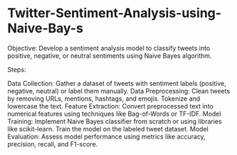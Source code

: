 # Twitter-Sentiment-Analysis-using-Naive-Bay-s
Objective: Develop a sentiment analysis model to classify tweets into positive, negative, or neutral sentiments using Naive Bayes algorithm.

Steps:

Data Collection: Gather a dataset of tweets with sentiment labels (positive, negative, neutral) or label them manually.
Data Preprocessing: Clean tweets by removing URLs, mentions, hashtags, and emojis. Tokenize and lowercase the text.
Feature Extraction: Convert preprocessed text into numerical features using techniques like Bag-of-Words or TF-IDF.
Model Training: Implement Naive Bayes classifier from scratch or using libraries like scikit-learn. Train the model on the labeled tweet dataset.
Model Evaluation: Assess model performance using metrics like accuracy, precision, recall, and F1-score.

